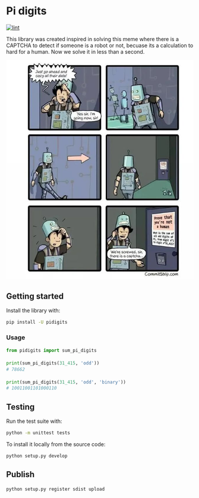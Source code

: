 # Pi digits

[![lint][lint-image]][lint-url]

This library was created inspired in solving this meme where there is a CAPTCHA to detect if someone is a robot or not, becuase its a calculation to hard for a human. Now we solve it in less than a second.

![Robot captcha meme](assets/Captcha.jpg "Robot captcha meme")

## Getting started

Install the library with:

```sh
pip install -U pidigits
```

### Usage

```python
from pidigits import sum_pi_digits

print(sum_pi_digits(31_415, 'odd'))
# 78662

print(sum_pi_digits(31_415, 'odd', 'binary'))
# 10011001101000110
```

## Testing

Run the test suite with:

```sh
python -m unittest tests
```

To install it locally from the source code:

```sh
python setup.py develop
```

## Publish

```sh
python setup.py register sdist upload
```

[ci-image]: https://travis-ci.org/Baelfire18/pi-digits.svg
[ci-url]: https://travis-ci.org/Baelfire18/pi-digits
[lint-image]: https://codeclimate.com/github/Baelfire18/pi-digits/badges/gpa.svg
[lint-url]: https://codeclimate.com/github/Baelfire18/pi-digits
